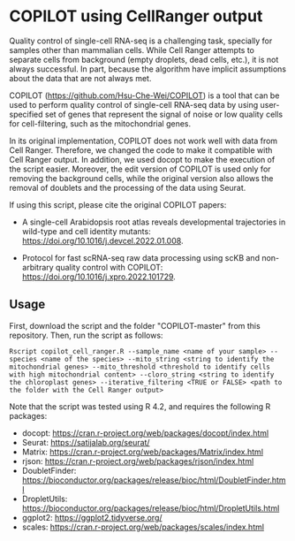 # COPILOT using CellRanger output

Quality control of single-cell RNA-seq is a challenging task, specially for samples other than mammalian cells. While Cell Ranger attempts to separate cells from background (empty droplets, dead cells, etc.), it is not always successful. In part, because the algorithm have implicit assumptions about the data that are not always met.

COPILOT (<https://github.com/Hsu-Che-Wei/COPILOT>) is a tool that can be used to perform quality control of single-cell RNA-seq data by using user-specified set of genes that represent the signal of noise or low quality cells for cell-filtering, such as the mitochondrial genes. 

In its original implementation, COPILOT does not work well with data from Cell Ranger. Therefore, we changed the code to make it compatible with Cell Ranger output. In addition, we used docopt to make the execution of the script easier. Moreover, the edit version of COPILOT is used only for removing the background cells, while the original version also allows the removal of doublets and the processing of the data using Seurat.

If using this script, please cite the original COPILOT papers:

* A single-cell Arabidopsis root atlas reveals developmental trajectories in wild-type and cell identity mutants: <https://doi.org/10.1016/j.devcel.2022.01.008>.

* Protocol for fast scRNA-seq raw data processing using scKB and non-arbitrary quality control with COPILOT:  <https://doi.org/10.1016/j.xpro.2022.101729>.


## Usage

First, download the script and the folder "COPILOT-master" from this repository. Then, run the script as follows:

```console
Rscript copilot_cell_ranger.R --sample_name <name of your sample> --species <name of the species> --mito_string <string to identify the mitochondrial genes> --mito_threshold <threshold to identify cells with high mitochondrial content> --cloro_string <string to identify the chloroplast genes> --iterative_filtering <TRUE or FALSE> <path to the folder with the Cell Ranger output>
```

Note that the script was tested using R 4.2, and requires the following R packages:

* docopt: <https://cran.r-project.org/web/packages/docopt/index.html>
* Seurat: <https://satijalab.org/seurat/>
* Matrix: <https://cran.r-project.org/web/packages/Matrix/index.html>
* rjson: <https://cran.r-project.org/web/packages/rjson/index.html>
* DoubletFinder: <https://bioconductor.org/packages/release/bioc/html/DoubletFinder.html>
* DropletUtils: <https://bioconductor.org/packages/release/bioc/html/DropletUtils.html>
* ggplot2: <https://ggplot2.tidyverse.org/>
* scales: <https://cran.r-project.org/web/packages/scales/index.html>